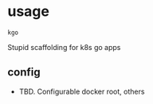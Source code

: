 # usage

`kgo`

Stupid scaffolding for k8s go apps

## config

- TBD. Configurable docker root, others
